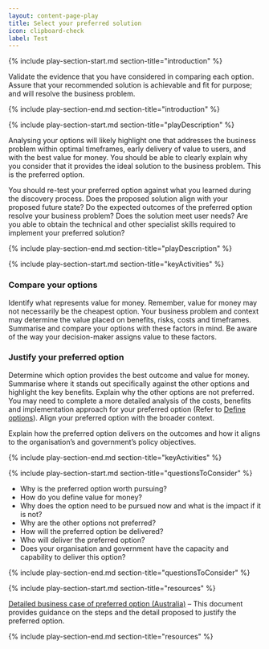 ```yaml
---
layout: content-page-play
title: Select your preferred solution
icon: clipboard-check
label: Test
---
```

<!--start include wraps the section in starting HTML for styling purposes -->
{% include play-section-start.md section-title="introduction" %}
<p>Validate the evidence that you have considered in comparing each option. Assure that your recommended solution is achievable and fit for purpose; and will resolve the business problem.</p>
<!--end include -->
{% include play-section-end.md section-title="introduction" %}



<!--start include wraps the section in starting HTML for styling purposes -->
{% include play-section-start.md section-title="playDescription" %}
<p>Analysing your options will likely highlight one that addresses the business problem within optimal timeframes, early delivery of value to users, and with the best value for money. You should be able to clearly explain why you consider that it provides the ideal solution to the business problem. This is the preferred option.</p>
<p>You should re-test your preferred option against what you learned during the discovery process. Does the proposed solution align with your proposed future state? Do the expected outcomes of the preferred option resolve your business problem? Does the solution meet user needs? Are you able to obtain the technical and other specialist skills required to implement your preferred solution?</p>

<!--end include -->
{% include play-section-end.md section-title="playDescription" %}




<!--start include wraps the section in starting HTML for styling purposes -->
{% include play-section-start.md section-title="keyActivities" %}
<h3>Compare your options</h3>
<p>Identify what represents value for money. Remember, value for money may not necessarily be the cheapest option. Your business problem and context may determine the value placed on benefits, risks, costs and timeframes. Summarise and compare your options with these factors in mind. Be aware of the way your decision-maker assigns value to these factors.</p>
<h3>Justify your preferred option</h3>
<p>Determine which option provides the best outcome and value for money. Summarise where it stands out specifically against the other options and highlight the key benefits. Explain why the other options are not preferred. You may need to complete a more detailed analysis of the costs, benefits and implementation approach for your preferred option (Refer to <a href="/plays/define-options/">Define options</a>). Align your preferred option with the broader context.</p>
<p>Explain how the preferred option delivers on the outcomes and how it aligns to the organisation’s and government’s policy objectives.</p>

<!--end include -->
{% include play-section-end.md section-title="keyActivities" %}



<!--start include wraps the section in starting HTML for styling purposes -->
{% include play-section-start.md section-title="questionsToConsider" %}
<ul>
<li>Why is the preferred option worth pursuing?</li>
<li>How do you define value for money?</li>
<li>Why does the option need to be pursued now and what is the impact if it is not?</li>
<li>Why are the other options not preferred?</li>
<li>How will the preferred option be delivered?</li>
<li>Who will deliver the preferred option?</li>
<li>Does your organisation and government have the capacity and capability to deliver this option?</li>
</ul>
<!--end include -->
{% include play-section-end.md section-title="questionsToConsider" %}



<!--start include wraps the section in starting HTML for styling purposes -->
{% include play-section-start.md section-title="resources" %}
<p><a href="https://www.atap.gov.au/sites/default/files/f4_business_case_for_proposed_initiatives.pdf">Detailed business case of preferred option (Australia)</a> &ndash; This document provides guidance on the steps and the detail proposed to justify the preferred option.</p>
<!--end include -->
{% include play-section-end.md section-title="resources" %}